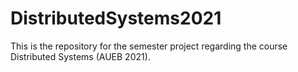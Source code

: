 # DistributedSystems2021

This is the repository for the semester project regarding the course Distributed Systems (AUEB 2021).

